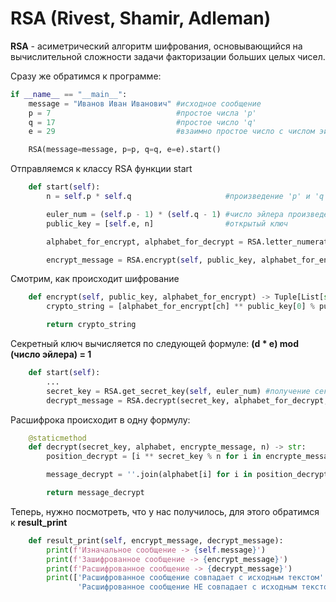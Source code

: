 # RSA (Rivest, Shamir, Adleman)

**RSA** - асиметрический алгоритм шифрования, основывающийся на вычислительной сложности задачи факторизации больших целых чисел.

Сразу же обратимся к программе:

```python
if __name__ == "__main__":
    message = "Иванов Иван Иванович" #исходное сообщение
    p = 7                            #простое числа 'p'
    q = 17							 #простое число 'q'
    e = 29                           #взаимно простое число с числом эйлера, при 0 < e < n

    RSA(message=message, p=p, q=q, e=e).start()
```

Отправляемся к классу RSA функции start

```python
    def start(self):
        n = self.p * self.q                     #произведение 'p' и 'q'

        euler_num = (self.p - 1) * (self.q - 1) #число эйлера произведение 'p - 1' и 'q - 1'
        public_key = [self.e, n]                #открытый ключ

        alphabet_for_encrypt, alphabet_for_decrypt = RSA.letter_numerating()  #получаем алфавит для шифрования и дешифрования

        encrypt_message = RSA.encrypt(self, public_key, alphabet_for_encrypt) #сам процесс шифрования
```

Смотрим, как происходит шифрование

```python
    def encrypt(self, public_key, alphabet_for_encrypt) -> Tuple[List[str], Dict[int, chr]]:
        crypto_string = [alphabet_for_encrypt[ch] ** public_key[0] % public_key[1] for ch in self.message]     #получение зашифрованного сообщения

        return crypto_string
```

Секретный ключ вычисляется по следующей формуле:
**(d * e) mod (число эйлера) =  1**

```python
    def start(self):
        ...
        secret_key = RSA.get_secret_key(self, euler_num) #получение секрет ключа для расшифровки
        decrypt_message = RSA.decrypt(secret_key, alphabet_for_decrypt, encrypt_message, public_key[1]) #расшифровка сообщения        
```

Расшифрока происходит в одну формулу:

```python
    @staticmethod
    def decrypt(secret_key, alphabet, encrypte_message, n) -> str:
        position_decrypt = [i ** secret_key % n for i in encrypte_message] #расшифровка позиции символов сообщения

        message_decrypt = ''.join(alphabet[i] for i in position_decrypt) #составление самого сообщения

        return message_decrypt
```


Теперь, нужно посмотреть, что у нас получилось, для этого обратимся к **result_print**

```python
    def result_print(self, encrypt_message, decrypt_message):
        print(f'Изначальное сообщение -> {self.message}')
        print(f'Зашифрованное сообщение -> {encrypt_message}')
        print(f'Расшифрованное сообщение -> {decrypt_message}')
        print(['Расшифрованное сообщение совпадает с исходным текстом' if decrypt_message == self.message else
               'Расшифрованное сообщение НЕ совпадает с исходным текстом'])

```


